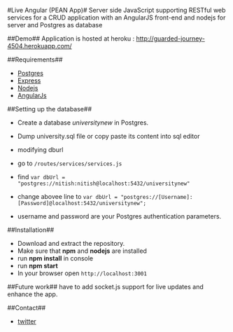 #Live Angular (PEAN App)#
Server side JavaScript supporting RESTful web services for a CRUD application with an AngularJS front-end and nodejs for server and Postgres as database

##Demo##
Application is hosted at heroku : http://guarded-journey-4504.herokuapp.com/

##Requirements##
 * [Postgres](http://www.postgresql.org)
 * [Express](http://express.com)
 * [Nodejs](http://nodejs.org)
 * [AngularJs](http://angularjs.org)

##Setting up the database##

 * Create a database _universitynew_ in Postgres.
 * Dump university.sql file or copy paste its content into sql editor
 *  modifying dburl

   * go to ` /routes/services/services.js `
   * find  `var dbUrl = "postgres://nitish:nitish@localhost:5432/universitynew"`
   * change abovee line to `var dbUrl = "postgres://[Username]:[Password]@localhost:5432/universitynew";`
   * username and password are your Postgres authentication parameters.

##Installation##
 * Download and extract the repository.
 * Make sure that **npm** and **nodejs** are installed
 * run **npm install** in console
 * run **npm start**
 * In your browser open `http://localhost:3001`

##Future work##
  have to add socket.js support for live updates and enhance the app.

##Contact##

* [twitter](https://twitter.com/princeladdak)
